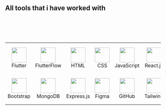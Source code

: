 ## All tools that i have worked with
<table>
  <tr>
    <td align="center" width="100" height="100">
      <img src="https://cdn.jsdelivr.net/gh/devicons/devicon/icons/flutter/flutter-original.svg" width="48" height="48"/><br/>Flutter
    </td>
    <td align="center" width="100" height="100">
      <img src="https://cdn.brandfetch.io/id209IGdxm/w/400/h/400/theme/dark/icon.jpeg?c=1dxbfHSJFAPEGdCLU4o5B" width="48" height="48"/><br/>FlutterFlow
    </td>
    <td align="center" width="100" height="100">
      <img src="https://cdn.jsdelivr.net/gh/devicons/devicon/icons/html5/html5-original.svg" width="48" height="48"/><br/>HTML
    </td>
    <td align="center" width="100" height="100">
      <img src="https://cdn.jsdelivr.net/gh/devicons/devicon/icons/css3/css3-original.svg" width="48" height="48"/><br/>CSS
    </td>
    <td align="center" width="100" height="100">
      <img src="https://cdn.jsdelivr.net/gh/devicons/devicon/icons/javascript/javascript-original.svg" width="48" height="48"/><br/>JavaScript
    </td>
    <td align="center" width="100" height="100">
      <img src="https://cdn.jsdelivr.net/gh/devicons/devicon/icons/react/react-original.svg" width="48" height="48"/><br/>React.js
    </td>
  </tr>

  <!-- Row 2 -->
  <tr>
    <td align="center" width="100" height="100">
      <img src="https://cdn.jsdelivr.net/gh/devicons/devicon/icons/bootstrap/bootstrap-original.svg" width="48" height="48"/><br/>Bootstrap
    </td>
    <td align="center" width="100" height="100">
      <img src="https://cdn.jsdelivr.net/gh/devicons/devicon/icons/mongodb/mongodb-original.svg" width="48" height="48"/><br/>MongoDB
    </td>
    <td align="center" width="100" height="100">
      <img src="https://skillicons.dev/icons?i=express" width="48" height="48"/><br/>Express.js
    </td>
    <td align="center" width="100" height="100">
      <img src="https://cdn.jsdelivr.net/gh/devicons/devicon/icons/figma/figma-original.svg" width="48" height="48"/><br/>Figma
    </td>
    <td align="center" width="100" height="100">
      <img src="https://cdn.jsdelivr.net/gh/devicons/devicon/icons/github/github-original.svg" width="48" height="48"/><br/>GitHub
    </td>
    <td align="center" width="100" height="100">
        <img src="https://skillicons.dev/icons?i=tailwind" width="48" height="48"/><br/>Tailwind
    </td>
      <div style="width:48px; height:48px;"></div><br/>
    </td>
  </tr>
</table>

</div>
